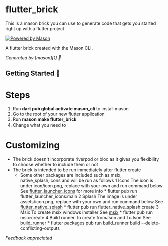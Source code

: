 # flutter_brick
This is a mason brick you can use to generate code that gets you started right up with a flutter project

[![Powered by Mason](https://img.shields.io/endpoint?url=https%3A%2F%2Ftinyurl.com%2Fmason-badge)](https://github.com/felangel/mason)

A flutter brick created with the Mason CLI.

_Generated by [mason][1] 🧱_

## Getting Started 🚀

# Steps
1. Run **dart pub global activate mason_cli** to install mason
2. Go to the root of your new flutter application
3. Run **mason make flutter_brick**
4. Change what you need to


# Customizing
* The brick doesn't incorporate riverpod or bloc as it gives you flexibility to choose whether to include them or not
* The brick is intended to be run immediately after flutter create
  * Some other packages are included such as msix, native_splash,icons and will be run as follows
    1 Icons 
      The icon is under icon/icon.png, replace with your own and run command below
      See [flutter_launcher_icons](https://pub.dev/packages/flutter_launcher_icons) for more info
        * flutter pub run flutter_launcher_icons:main
    2 Splash
      The image is under assets/icon.png, replace with your own and run command below
      See [flutter_native_splash](https://pub.dev/packages/flutter_native_splash)
        * flutter pub run flutter_native_splash:create
    3 Msix
      To create msix windows installer
      See [msix](https://pub.dev/packages/msix)
        * flutter pub run msix:create 
    4 Build runner
      To create fromJson and ToJson
      See [build_runner](https://pub.dev/packages/build_runner)
        * flutter packages pub run build_runner build --delete-conflicting-outputs

*Feedback appreciated*



